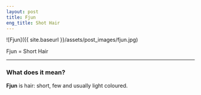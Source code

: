 ```yaml
---
layout: post
title: Fjun
eng_title: Shot Hair
---
```


![Fjun]({{ site.baseurl }}/assets/post_images/fjun.jpg)

Fjun = Short Hair

----

### What does it mean?

**Fjun** is hair: short, few and usually light coloured.


